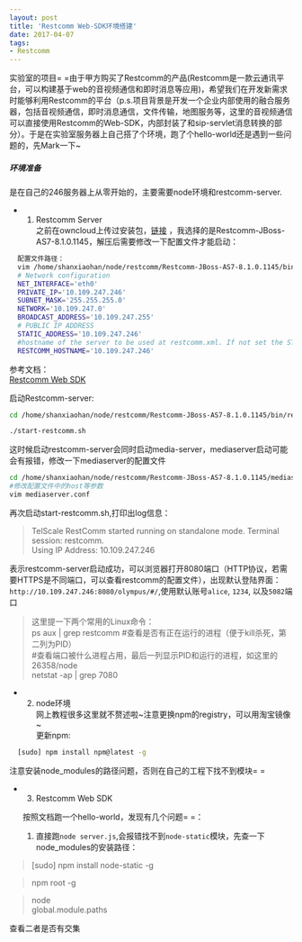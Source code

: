 ```yaml
---
layout: post
title: 'Restcomm Web-SDK环境搭建'
date: 2017-04-07
tags: 
- Restcomm
---
```


实验室的项目= =由于甲方购买了Restcomm的产品(Restcomm是一款云通讯平台，可以构建基于web的音视频通信和即时消息等应用)，希望我们在开发新需求时能够利用Restcomm的平台（p.s.项目背景是开发一个企业内部使用的融合服务器，包括音视频通信，即时消息通信，文件传输，地图服务等，这里的音视频通信可以直接使用Restcomm的Web-SDK，内部封装了和sip-servlet消息转换的部分）。于是在实验室服务器上自己搭了个环境，跑了个hello-world还是遇到一些问题的，先Mark一下~  

##### 环境准备  

是在自己的246服务器上从零开始的，主要需要node环境和restcomm-server.  

- 1. Restcomm Server  
  之前在owncloud上传过安装包，[链接](
http://10.109.247.139:8002/owncloud/index.php/apps/files/?dir=/RestComm/software&fileid=22) ，我选择的是Restcomm-JBoss-AS7-8.1.0.1145，解压后需要修改一下配置文件才能启动：  

```bash
  配置文件路径：  
  vim /home/shanxiaohan/node/restcomm/Restcomm-JBoss-AS7-8.1.0.1145/bin/restcomm/restcomm.conf  
  # Network configuration
  NET_INTERFACE='eth0'
  PRIVATE_IP='10.109.247.246'
  SUBNET_MASK='255.255.255.0'
  NETWORK='10.109.247.0'
  BROADCAST_ADDRESS='10.109.247.255'
  # PUBLIC IP ADDRESS
  STATIC_ADDRESS='10.109.247.246'
  #hostname of the server to be used at restcomm.xml. If not set the STATIC_ADDRESS will be used.
  RESTCOMM_HOSTNAME='10.109.247.246'
```

参考文档：  
[Restcomm Web SDK](http://documentation.telestax.com/connect/sdks/restcomm-client-web-sdk-quick-start.html#restcomm)  

启动Restcomm-server:  

```bash
cd /home/shanxiaohan/node/restcomm/Restcomm-JBoss-AS7-8.1.0.1145/bin/restcomm/  

./start-restcomm.sh
```

这时候启动restcomm-server会同时启动media-server，mediaserver启动可能会有报错，修改一下mediaserver的配置文件  

```bash
cd /home/shanxiaohan/node/restcomm/Restcomm-JBoss-AS7-8.1.0.1145/mediaserver  
#修改配置文件中的host等参数
vim mediaserver.conf
```

再次启动start-restcomm.sh,打印出log信息：  
>TelScale RestComm started running on standalone mode. Terminal session: restcomm.    
>Using IP Address: 10.109.247.246  

表示restcomm-server启动成功，可以浏览器打开8080端口（HTTP协议，若需要HTTPS是不同端口，可以查看restcomm的配置文件），出现默认登陆界面：  
`http://10.109.247.246:8080/olympus/#/`,使用默认账号`alice`, `1234`, 以及`5082`端口   
> 这里提一下两个常用的Linux命令：  
> ps aux | grep restcomm  #查看是否有正在运行的进程（便于kill杀死，第二列为PID）  
> #查看端口被什么进程占用，最后一列显示PID和运行的进程，如这里的26358/node  
> netstat -ap | grep 7080   


- 2. node环境  
  网上教程很多这里就不赘述啦~注意更换npm的registry，可以用淘宝镜像~  
  更新npm:    

```bash
  [sudo] npm install npm@latest -g
```

  注意安装node_modules的路径问题，否则在自己的工程下找不到模块= =  


- 3. Restcomm Web SDK  

  按照文档跑一个hello-world，发现有几个问题= =：  

  1) 直接跑`node server.js`,会报错找不到`node-static`模块，先查一下node_modules的安装路径：  

> [sudo] npm install node-static -g

> npm root -g  

> node  
> global.module.paths  

查看二者是否有交集  







